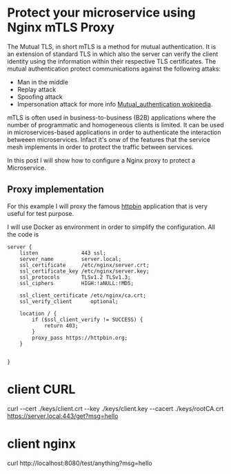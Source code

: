 # Protect your microservice using Nginx mTLS Proxy

The Mutual TLS, in short mTLS is a method for mutual authentication.
It is an extension of standard TLS in which also the server can verify the client identity using the information within their respective TLS certificates.
The mutual authentication protect communications against the following attaks:
- Man in the middle
- Replay attack
- Spoofing attack
- Impersonation attack
for more info [Mutual_authentication wokipedia](https://en.wikipedia.org/wiki/Mutual_authentication).

mTLS is often used in business-to-business (B2B) applications where the number of programmatic and homogeneous clients is limited. It can be used in microservices-based applications in order to authenticate the interaction betweeen microservices. Infact it's onw of the features that the service mesh implements in order to protect the traffic between services.

In this post I will show how to configure a Nginx proxy to protect a Microservice.


## Proxy implementation
For this example I will proxy the famous [httpbin](https://httpbin.org) application that is very useful for test purpose.

I will use Docker as environment in order to simplify the configuration.
All the code is 


```
server {
    listen              443 ssl;
    server_name         server.local;
    ssl_certificate     /etc/nginx/server.crt;
    ssl_certificate_key /etc/nginx/server.key;
    ssl_protocols       TLSv1.2 TLSv1.3;
    ssl_ciphers         HIGH:!aNULL:!MD5;
    
    ssl_client_certificate /etc/nginx/ca.crt;
    ssl_verify_client      optional;

    location / {
        if ($ssl_client_verify != SUCCESS) {
            return 403;
        }
        proxy_pass https://httpbin.org;
    }


}
```





# client CURL
curl --cert ./keys/client.crt --key ./keys/client.key --cacert ./keys/rootCA.crt https://server.local:443/get?msg=hello

# client nginx
curl http://localhost:8080/test/anything?msg=hello
